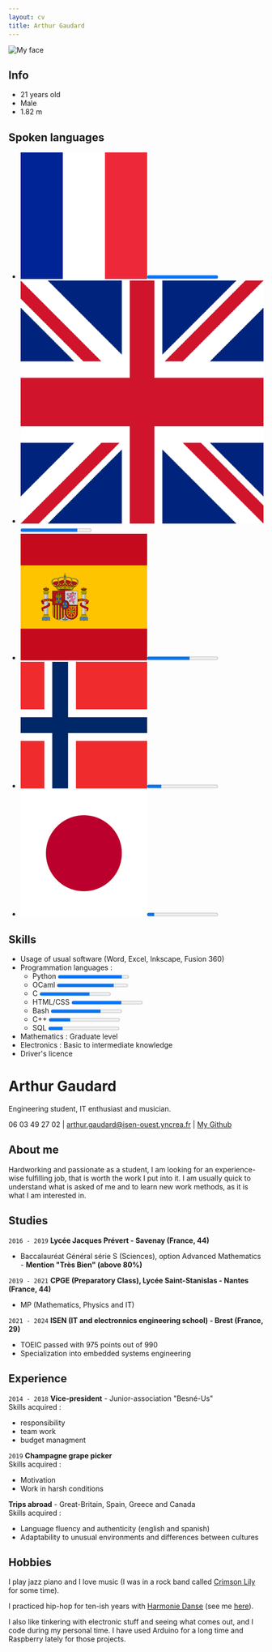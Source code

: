 ```yaml
---
layout: cv
title: Arthur Gaudard
---
```


<div markdown="1" class="left">
<img id="face" src="assets/arthur.jpg" alt="My face"/>

## Info

* 21 years old
* Male
* 1.82 m

## Spoken languages

* ![French](assets/french.png)<progress value="1"> Native</progress>
* ![English](assets/english.png)<progress value="4" max="5"> C1</progress>
* ![Spanish](assets/spanish.png)<progress value="3" max="5"> B2</progress>
* ![Norwegian](assets/norwegian.png)<progress value="1" max="5"> Beginner</progress>
* ![Japanese](assets/japanese.png)<progress value="1" max="10"> Beginner</progress>

## Skills

* Usage of usual software (Word, Excel, Inkscape, Fusion 360)
* Programmation languages :
	* Python <progress value="9" max="10">XXXXXXXXX\_</progress>
	* OCaml <progress value="8" max="10">XXXXXXXX\_\_</progress>
	* C <progress value="7" max="10">XXXXXXX\_\_\_</progress>
	* HTML/CSS <progress value="7" max="10">XXXXXXX\_\_\_</progress>
	* Bash <progress value="7" max="10">XXXXXXX\_\_\_</progress>
	* C++ <progress value="3" max="10">XXX\_\_\_\_\_\_\_</progress>
	* SQL <progress value="2" max="10">XX\_\_\_\_\_\_\_\_</progress>
* Mathematics : Graduate level
* Electronics : Basic to intermediate knowledge
* Driver's licence

</div>

<div markdown="1" class="right">

# Arthur Gaudard
Engineering student, IT enthusiast and musician.

<div id="webaddress">
<a>06 03 49 27 02</a>
| <a href="mailto:arthur.gaudard@isen-ouest.yncrea.fr">arthur.gaudard@isen-ouest.yncrea.fr</a>
| <a href="https://github.com/Mousakaa">My Github</a>
</div>

## About me

Hardworking and passionate as a student, I am looking for an experience-wise fulfilling job, that is worth the work I put into it. I am usually quick to understand what is asked of me and to learn new work methods, as it is what I am interested in.

## Studies

`2016 - 2019`
__Lycée Jacques Prévert - Savenay (France, 44)__

* Baccalauréat Général série S (Sciences), option Advanced Mathematics - __Mention "Très Bien" (above 80%)__

`2019 - 2021`
__CPGE (Preparatory Class), Lycée Saint-Stanislas - Nantes (France, 44)__

* MP (Mathematics, Physics and IT)

`2021 - 2024`
__ISEN (IT and electronnics engineering school) - Brest (France, 29)__

* TOEIC passed with 975 points out of 990
* Specialization into embedded systems engineering

## Experience

`2014 - 2018`
__Vice-president__ - Junior-association "Besné-Us"  
Skills acquired :

* responsibility
* team work
* budget managment

`2019`
__Champagne grape picker__  
Skills acquired :

* Motivation
* Work in harsh conditions

__Trips abroad__ - Great-Britain, Spain, Greece and Canada  
Skills acquired :

* Language fluency and authenticity (english and spanish)
* Adaptability to unusual environments and differences between cultures

## Hobbies

I play jazz piano and I love music (I was in a rock band called [Crimson Lily](https://youtu.be/kEpob4iMEhI) for some time).

I practiced hip-hop for ten-ish years with [Harmonie Danse](https://harmonie-danse-44.com/) (see me [here](http://www.youtube.com/watch?v=vVe8Q2kfiiA)).

I also like tinkering with electronic stuff and seeing what comes out, and I code during my personal time. I have used Arduino for a long time and Raspberry lately for those projects.

</div>

<!-- ### Footer

Last updated: April 2022 -->
